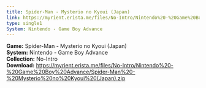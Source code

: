 ```yaml
---
title: Spider-Man - Mysterio no Kyoui (Japan)
link: https://myrient.erista.me/files/No-Intro/Nintendo%20-%20Game%20Boy%20Advance/Spider-Man%20-%20Mysterio%20no%20Kyoui%20(Japan).zip
type: single1
System: Nintendo - Game Boy Advance
---
```

<b>Game:</b> Spider-Man - Mysterio no Kyoui (Japan)<br>
<b>System:</b> Nintendo - Game Boy Advance<br>
<b>Collection:</b> No-Intro<br>
<b>Download:</b> https://myrient.erista.me/files/No-Intro/Nintendo%20-%20Game%20Boy%20Advance/Spider-Man%20-%20Mysterio%20no%20Kyoui%20(Japan).zip